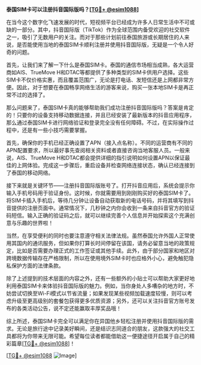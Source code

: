**泰国SIM卡可以注册抖音国际版吗？[[TG💪+ @esim1088](https://t.me/s/esim1088)]**

在当今这个数字化飞速发展的时代，短视频平台已经成为许多人日常生活中不可或缺的一部分。其中，抖音国际版（TikTok）作为全球范围内备受欢迎的社交软件之一，吸引了无数用户的关注。而对于那些计划前往泰国旅游或长期居住的人来说，是否能使用当地的泰国SIM卡顺利注册并使用抖音国际版，无疑是一个令人好奇的问题。

首先，让我们来了解一下什么是泰国SIM卡。泰国的通信市场相当成熟，各大运营商如AIS、TrueMove H和DTAC等都提供了多种类型的SIM卡供用户选择。这些SIM卡不仅价格实惠，而且覆盖范围广，无论是打电话、发短信还是上网都非常方便。因此，对于想要在泰国畅享网络生活的游客来说，购买一张本地SIM卡是再正常不过的选择了。

那么问题来了，泰国SIM卡真的能够帮助我们成功注册抖音国际版吗？答案是肯定的！只要你的设备支持移动数据连接，并且已经安装了最新版本的抖音应用程序，那么通过泰国SIM卡进行网络验证和登录完全没有任何障碍。不过，在实际操作过程中，还是有一些小技巧需要掌握。

首先，确保你的手机已经正确设置了APN（接入点名称）。不同的运营商有不同的APN配置要求，所以最好事先查阅相关资料或者直接咨询当地客服人员。一般来说，AIS、TrueMove H和DTAC都会提供详细的指引说明如何设置APN以保证最佳的上网体验。完成这一步骤后，重启设备并检查网络连接状态，确认已经连接到了泰国的移动网络。

接下来就是关键环节——注册抖音国际版账号了。打开抖音应用后，系统会提示你输入手机号码用于验证身份。这时候，你就需要用到刚刚购买好的泰国SIM卡了。将SIM卡插入手机后，等待几分钟让设备自动获取新的电话号码，并将其填写到抖音提供的注册页面中。通常情况下，几秒钟之内你会收到一条来自抖音官方的验证码短信。输入正确的验证码之后，就可以继续完善个人信息并开始探索这个充满创意与乐趣的世界啦！

当然，在享受便利的同时也要注意遵守相关法律法规。虽然泰国允许外国人正常使用其国内的通讯服务，但如果你打算长时间停留在该国，请务必留意当地的政策规定，比如是否需要办理正式的工作签证或其他手续。此外，由于部分国家和地区对跨境数据传输存在严格限制，所以在使用境外SIM卡时也应格外小心，避免触犯隐私保护方面的法律条款。

除了上述提到的技术层面的内容之外，还有一些额外的小贴士可以帮助大家更好地利用泰国SIM卡来体验抖音国际版的魅力。例如，当你身处人多嘈杂的地方时，不妨尝试切换至Wi-Fi模式以节省流量；如果发现某些视频加载速度较慢，则可以考虑升级至更高级别的套餐包获得更多优质资源；另外，还可以关注抖音官方账号发布的各类活动公告，说不定还能赢取丰厚奖品哦！

综上所述，泰国SIM卡完全可以满足你在异国他乡轻松注册并使用抖音国际版的需求。无论是旅行途中记录美好瞬间，还是结识志同道合的朋友，这款强大的社交工具都将为你带来无限可能。希望每位读者都能借助这一便捷途径开启属于自己的精彩篇章[[TG💪+ @esim1088](https://t.me/s/esim1088)]！

[[TG💪+ @esim1088](https://t.me/s/esim1088) ![Image](https://i.postimg.cc/4NQfJmqS/Snipaste-2025-05-13-00-14-12.png)]